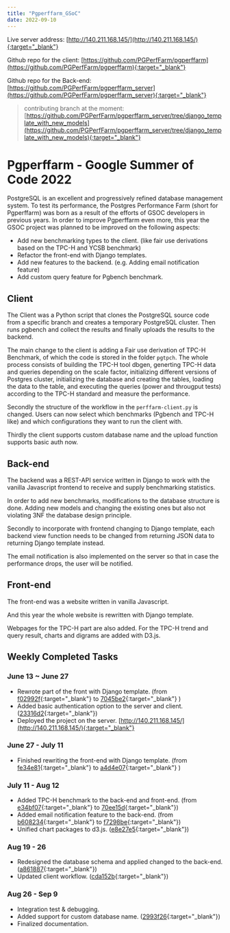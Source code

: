 ```yaml
---
title: "Pgperffarm_GSoC"
date: 2022-09-10
---
```

Live server address: [http://140.211.168.145/](http://140.211.168.145/){:target="_blank"}


Github repo for the client: [https://github.com/PGPerfFarm/pgperffarm](https://github.com/PGPerfFarm/pgperffarm){:target="_blank"}

Github repo for the Back-end: [https://github.com/PGPerfFarm/pgperffarm_server](https://github.com/PGPerfFarm/pgperffarm_server){:target="_blank"}
> contributing branch at the moment: [https://github.com/PGPerfFarm/pgperffarm_server/tree/django_template_with_new_models](https://github.com/PGPerfFarm/pgperffarm_server/tree/django_template_with_new_models){:target="_blank"}




# Pgperffarm - Google Summer of Code 2022

PostgreSQL is an excellent and progressively refined database management system. To test its performance, the Postgres Performance Farm (short for Pgperffarm) was born as a result of the efforts of GSOC developers in previous years. In order to improve Pgperffarm even more, this year the GSOC project was planned to be improved on the following aspects:

* Add new benchmarking types to the client. (like fair use derivations based on the TPC-H and YCSB benchmark)
* Refactor the front-end with Django templates.
* Add new features to the backend. (e.g. Adding email notification feature)
* Add custom query feature for Pgbench benchmark.


## Client
The Client was a Python script that clones the PostgreSQL source code from a specific branch and creates a temporary PostgreSQL cluster. Then runs pgbench and collect the results and finally uploads the results to the backend. 

The main change to the client is adding a Fair use derivation of TPC-H Benchmark, of which the code is stored in the folder `pgtpch`. The whole process consists of building the TPC-H tool dbgen, generting TPC-H data and queries depending on the scale factor, initializing different versions of Postgres cluster, initializing the database and creating the tables, loading the data to the table, and executing the queries (power and througput tests) according to the TPC-H standard and measure the performance.

Secondly the structure of the workflow in the `perffarm-client.py` is changed. Users can now select which benchmarks (Pgbench and TPC-H like) and which configurations they want to run the client with.

Thirdly the client supports custom database name and the upload function supports basic auth now. 

## Back-end

The backend was a REST-API service written in Django to work with the vanilla Javascript frontend to receive and supply benchmarking statistics.

In order to add new benchmarks, modifications to the database structure is done. Adding new models and changing the existing ones but also not violating 3NF the database design principle.

Secondly to incorporate with frontend changing to Django template, each backend view function needs to be changed from returning JSON data to returning Django template instead.

The email notification is also implemented on the server so that in case the performance drops, the user will be notified.

## Front-end

The front-end was a website written in vanilla Javascript. 

And this year the whole website is rewritten with Django template.

Webpages for the TPC-H part are also added. For the TPC-H trend and query result, charts and digrams are added with D3.js.

## Weekly Completed Tasks


### June 13 ~ June 27

- Rewrote part of the front with Django template. (from [f02992f](https://github.com/PGPerfFarm/pgperffarm_server/commit/f02992fc327fceccf9260999d587ac3f5eb973f1){:target="_blank"} to [7045be2](https://github.com/PGPerfFarm/pgperffarm_server/commit/7045be257345c223bdbf97cb800c4761913be511){:target="_blank"} )
- Added basic authentication option to the server and client. ([23316d2](https://github.com/PGPerfFarm/pgperffarm/commit/23316d242c51492ff38bf61db445d6385cd234ad){:target="_blank"})
- Deployed the project on the server. [http://140.211.168.145/](http://140.211.168.145/){:target="_blank"}

### June 27 -  July 11 

- Finished rewriting the front-end with Django template. (from [fe34e81](https://github.com/PGPerfFarm/pgperffarm_server/commit/fe34e811e6fe0039bfe44d57318b1cd8fabc7d8a){:target="_blank"} to [a4d4e07](https://github.com/PGPerfFarm/pgperffarm_server/commit/a4d4e07ad5af305c72993ea43b926e334a3d20ea){:target="_blank"} )

### July 11 - Aug 12  

- Added TPC-H benchmark to the back-end and front-end. (from [e34bf07](https://github.com/PGPerfFarm/pgperffarm_server/commit/e34bf078025babaf4c04ca3e0082ff559b611c62){:target="_blank"} to [70ee15d](https://github.com/PGPerfFarm/pgperffarm_server/commit/70ee15dfbb70b91f755e7fc97baa4f9f94bb0dd0){:target="_blank"})
- Added email notification feature to the back-end. (from [b608234](https://github.com/PGPerfFarm/pgperffarm_server/commit/b608234ab7c0d538b7eb2e32e500004810015207){:target="_blank"} to [f7298be](https://github.com/PGPerfFarm/pgperffarm_server/commit/f7298be31710e8550a17f462578b5a4a68884378){:target="_blank"})
- Unified chart packages to d3.js.  ([e8e27e5](https://github.com/PGPerfFarm/pgperffarm_server/commit/e8e27e5e9861ad403062014933f18c79a3f35062){:target="_blank"})

### Aug 19 - 26 

- Redesigned the database schema and applied changed to the back-end. ([a861887](https://github.com/PGPerfFarm/pgperffarm/commit/6d279f115c675975e4a1d1ef419908e85271079c){:target="_blank"})
- Updated client workflow.  ([cda152b](https://github.com/PGPerfFarm/pgperffarm/commit/cda152b9b50c3fcd484d0d58f1d195d1cacf3ea4){:target="_blank"})

### Aug 26 - Sep 9
- Integration test & debugging.
- Added support for custom database name. ([2993f26](https://github.com/PGPerfFarm/pgperffarm/commit/2993f2608c9dee9066982f569348454f991a5784){:target="_blank"})
- Finalized documentation. 
